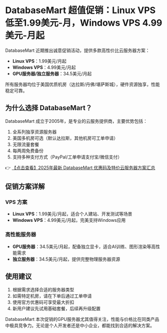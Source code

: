 # DatabaseMart 超值促销：Linux VPS 低至1.99美元-月，Windows VPS 4.99美元-月起

DatabaseMart 近期推出诚意促销活动，提供多款高性价比云服务器方案：

- **Linux VPS**：1.99美元/月起
- **Windows VPS**：4.99美元/月起
- **GPU服务器/独立服务器**：34.5美元/月起

所有服务器均位于美国优质机房（达拉斯/丹佛/堪萨斯城），硬件资源独享，性能稳定可靠。

## 为什么选择 DatabaseMart？

DatabaseMart 成立于2005年，是专业的云服务提供商，主要优势包括：

1. 全系列独享资源服务器
2. 美国多机房可选（默认达拉斯，其他机房可工单申请）
3. 无限流量套餐
4. 每两周免费备份
5. 支持多种支付方式（PayPal/工单申请支付宝/微信支付）

👉 [【点击查看】2025年最新 DatabaseMart 优惠码及特价云服务器方案汇总](https://bit.ly/DatabaseMart)

## 促销方案详解

### VPS 方案
- **Linux VPS**：1.99美元/月起，适合个人建站、开发测试等场景
- **Windows VPS**：4.99美元/月起，完美支持Windows应用

### 高性能服务器
- **GPU服务器**：34.5美元/月起，配备独立显卡，适合AI训练、图形渲染等高性能需求
- **独立服务器**：34.5美元/月起，提供完整物理服务器资源

## 使用建议

1. 根据需求选择合适的服务器类型
2. 如需特定机房，请在下单后通过工单申请
3. 使用官方优惠码可享受最大折扣
4. 新用户建议先试用基础套餐，后续再升级配置

DatabaseMart 本次促销的GPU服务器尤其值得关注，性能与价格比在同类产品中极具竞争力。无论是个人开发者还是中小企业，都能找到合适的解决方案。